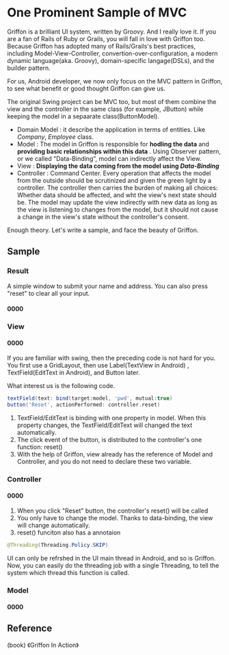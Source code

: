 # One Prominent Sample of MVC

Griffon is a brilliant UI system, written by Groovy. And I really love it. If you are a fan of Rails of Ruby or Grails, you will fall in love with Griffon too. Because Griffon has adopted many of  Rails/Grails's best practices, including Model-View-Controller, convertion-over-configuration, a modern dynamic language(aka. Groovy), domain-specific langage(DSLs), and the builder pattern.

For us, Android developer, we now only focus on the MVC pattern in Griffon, to see what benefit or good thought Griffon can give us.

The original Swing project can be MVC too, but most of them combine the view and the controller in the same class (for example, JButton) while keeping the model in a sepaarate class(ButtonModel).
 * Domain Model : it describe the application in terms of entities. Like *Company*, *Employee* class.
 * Model : The model in Griffon is responsible for **hodling the data** and **providing basic relationships within this data** .
 Using Observer pattern, or we called "Data-Binding", model can indirectly affect the View.
 * View : **Displaying the data coming from the model using <i>Data-Binding</i>**
 * Controller : Command Center. Every operation that affects the model from the outside should be scrutinized and given the green light by a controller.
 The controller then carries the burden of making all choices: Whether data should be affected, and wht the view's next state should be.
 The model may update the view indirectly with new data as long as the view is listening to changes from the model, but it should not cause a change in the view's state without the controller's consent.


Enough theory. Let's write a sample, and face the beauty of Griffon.


## Sample
### Result
A simple window to submit your name and address. You can also press "reset" to clear all your input.

#### 0000

### View

#### 0000

If you are familiar with swing, then the preceding code is not hard for you. You first use a GridLayout, then use Label(TextView in Android) , TextField(EditText in Android), and Button later.

What interest us is the following code.
```groovy
textField(text: bind(target:model, 'pwd', mutual:true)
button('Reset', actionPerformed: controller.reset)
```

1. TextField/EditText is binding with one property in model. When this property changes, the TextField/EditText will changed the text automatically.
2. The click event of the button, is distributed to the controller's one function: reset()
3. With the help of Griffon, view already has the reference of Model and Controller, and you do not need to declare these two variable.


### Controller

#### 0000

1. When you click "Reset" button, the controller's reset() will be called
2. You only have to change the model. Thanks to data-binding, the view will change automatically.
3. reset() funciton also has a annotaion
```java
@Threading(Threading.Policy.SKIP)
```
UI can only be refrshed in the UI main thread in Android, and so is Griffon.
Now, you can easily do the threading job with a single Threading, to tell the system which thread this function is called.


### Model

#### 0000






## Reference
(book) 《Griffon In Action》